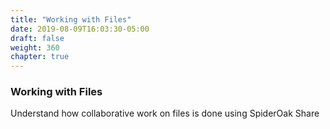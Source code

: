 ```yaml
---
title: "Working with Files"
date: 2019-08-09T16:03:30-05:00
draft: false
weight: 360
chapter: true
---
```


### Working with Files

Understand how collaborative work on files is done using SpiderOak Share

